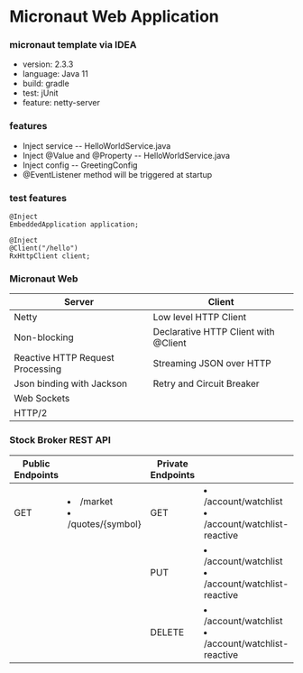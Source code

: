 # Micronaut Web Application

### micronaut template via IDEA
* version: 2.3.3
* language: Java 11
* build: gradle
* test: jUnit
* feature: netty-server

### features
* Inject service -- HelloWorldService.java
* Inject @Value and @Property -- HelloWorldService.java
* Inject config -- GreetingConfig
* @EventListener method will be triggered at startup


### test features

```
@Inject
EmbeddedApplication application;

@Inject
@Client("/hello")
RxHttpClient client;
```

### Micronaut Web
| Server | Client |
|---|---|
| Netty | Low level HTTP Client
| Non-blocking | Declarative HTTP Client with @Client
| Reactive HTTP Request Processing | Streaming JSON over HTTP
| Json binding with Jackson | Retry and Circuit Breaker
| Web Sockets
| HTTP/2

### Stock Broker REST API
| Public Endpoints | | Private Endpoints | |
|---|---|---|---|
| GET |<li>/market <br/> <li> /quotes/{symbol} | GET | <li> /account/watchlist <br/> <li> /account/watchlist-reactive
| | | PUT |  <li> /account/watchlist <br/> <li> /account/watchlist-reactive
| | | DELETE | <li> /account/watchlist <br/> <li> /account/watchlist-reactive

